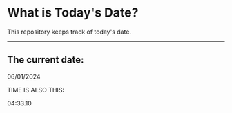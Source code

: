 # What is Today's Date?
This repository keeps track of today's date.
* * *
 
## The current date:  
 06/01/2024 
  
  
 TIME IS ALSO THIS: 
  
 04:33.10 
  
  
